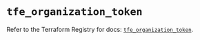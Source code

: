 # `tfe_organization_token`

Refer to the Terraform Registry for docs: [`tfe_organization_token`](https://registry.terraform.io/providers/hashicorp/tfe/0.58.1/docs/resources/organization_token).
